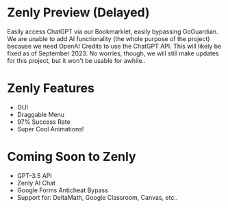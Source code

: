 # Zenly Preview (Delayed)
Easily access ChatGPT via our Bookmarklet, easily bypassing GoGuardian. We are unable to add AI functionality (the whole purpose of the project) because we need OpenAI Credits to use the ChatGPT API. This will likely be fixed as of September 2023. No worries, though, we will still make updates for this project, but it won't be usable for awhile.. </br>

# Zenly Features
- GUI </br>
- Draggable Menu </br>
- 97% Success Rate </br>
- Super Cool Animations! </br>

# Coming Soon to Zenly
- GPT-3.5 API </br>
- Zenly AI Chat </br>
- Google Forms Anticheat Bypass </br>
- Support for: DeltaMath, Google Classroom, Canvas, etc.. </br>
